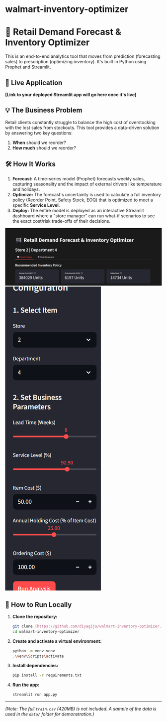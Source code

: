 # walmart-inventory-optimizer
# 🛒 Retail Demand Forecast & Inventory Optimizer

This is an end-to-end analytics tool that moves from prediction (forecasting sales) to prescription (optimizing inventory). It's built in Python using Prophet and Streamlit.

## 🚀 Live Application

**[Link to your deployed Streamlit app will go here once it's live]**

## 💡 The Business Problem

Retail clients constantly struggle to balance the high cost of overstocking with the lost sales from stockouts. This tool provides a data-driven solution by answering two key questions:
1.  **When** should we reorder?
2.  **How much** should we reorder?

## 🛠️ How It Works

1.  **Forecast:** A time-series model (Prophet) forecasts weekly sales, capturing seasonality and the impact of external drivers like temperature and holidays.
2.  **Optimize:** The forecast's uncertainty is used to calculate a full inventory policy (Reorder Point, Safety Stock, EOQ) that is optimized to meet a specific **Service Level**.
3.  **Deploy:** The entire model is deployed as an interactive Streamlit dashboard where a "store manager" can run what-if scenarios to see the exact cost/risk trade-offs of their decisions.

![Dashboard Screenshot 1](dashboard_main.png)
![Dashboard Screenshot 2](d2.png)

## 🔧 How to Run Locally

1.  **Clone the repository:**
    ```bash
    git clone [https://github.com/diyagijo/walmart-inventory-optimizer.git](https://github.com/diyagijo/walmart-inventory-optimizer.git)
    cd walmart-inventory-optimizer
    ```
2.  **Create and activate a virtual environment:**
    ```bash
    python -m venv venv
    .\venv\Scripts\activate
    ```
3.  **Install dependencies:**
    ```bash
    pip install -r requirements.txt
    ```
4.  **Run the app:**
    ```bash
    streamlit run app.py
    ```

---
*(Note: The full `train.csv` (420MB) is not included. A sample of the data is used in the `data/` folder for demonstration.)*


    
